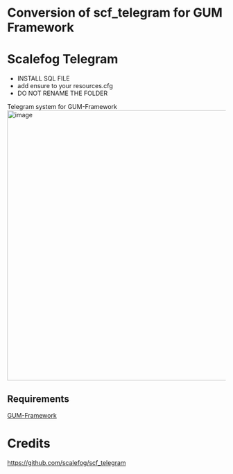 # Conversion of scf_telegram for GUM Framework

# Scalefog Telegram
- INSTALL SQL FILE
- add ensure to your resources.cfg
- DO NOT RENAME THE FOLDER

Telegram system for GUM-Framework
<img width="623" alt="image" src="https://user-images.githubusercontent.com/87246847/165403363-ba45bad8-eb95-41cd-9a15-e344b1e20c7b.png">


## Requirements
[GUM-Framework](https://github.com/gummyantifi/Gum_Framework_Core)

# Credits

https://github.com/scalefog/scf_telegram
